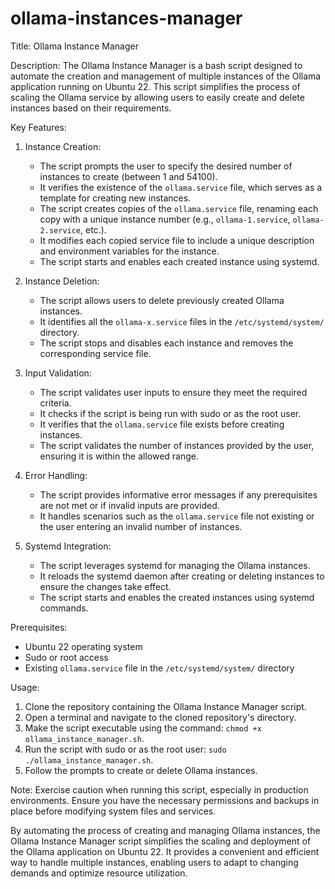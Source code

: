 # ollama-instances-manager
Title: Ollama Instance Manager

Description:
The Ollama Instance Manager is a bash script designed to automate the creation and management of multiple instances of the Ollama application running on Ubuntu 22. This script simplifies the process of scaling the Ollama service by allowing users to easily create and delete instances based on their requirements.

Key Features:
1. Instance Creation:
   - The script prompts the user to specify the desired number of instances to create (between 1 and 54100).
   - It verifies the existence of the `ollama.service` file, which serves as a template for creating new instances.
   - The script creates copies of the `ollama.service` file, renaming each copy with a unique instance number (e.g., `ollama-1.service`, `ollama-2.service`, etc.).
   - It modifies each copied service file to include a unique description and environment variables for the instance.
   - The script starts and enables each created instance using systemd.

2. Instance Deletion:
   - The script allows users to delete previously created Ollama instances.
   - It identifies all the `ollama-x.service` files in the `/etc/systemd/system/` directory.
   - The script stops and disables each instance and removes the corresponding service file.

3. Input Validation:
   - The script validates user inputs to ensure they meet the required criteria.
   - It checks if the script is being run with sudo or as the root user.
   - It verifies that the `ollama.service` file exists before creating instances.
   - The script validates the number of instances provided by the user, ensuring it is within the allowed range.

4. Error Handling:
   - The script provides informative error messages if any prerequisites are not met or if invalid inputs are provided.
   - It handles scenarios such as the `ollama.service` file not existing or the user entering an invalid number of instances.

5. Systemd Integration:
   - The script leverages systemd for managing the Ollama instances.
   - It reloads the systemd daemon after creating or deleting instances to ensure the changes take effect.
   - The script starts and enables the created instances using systemd commands.

Prerequisites:
- Ubuntu 22 operating system
- Sudo or root access
- Existing `ollama.service` file in the `/etc/systemd/system/` directory

Usage:
1. Clone the repository containing the Ollama Instance Manager script.
2. Open a terminal and navigate to the cloned repository's directory.
3. Make the script executable using the command: `chmod +x ollama_instance_manager.sh`.
4. Run the script with sudo or as the root user: `sudo ./ollama_instance_manager.sh`.
5. Follow the prompts to create or delete Ollama instances.

Note: Exercise caution when running this script, especially in production environments. Ensure you have the necessary permissions and backups in place before modifying system files and services.

By automating the process of creating and managing Ollama instances, the Ollama Instance Manager script simplifies the scaling and deployment of the Ollama application on Ubuntu 22. It provides a convenient and efficient way to handle multiple instances, enabling users to adapt to changing demands and optimize resource utilization.
